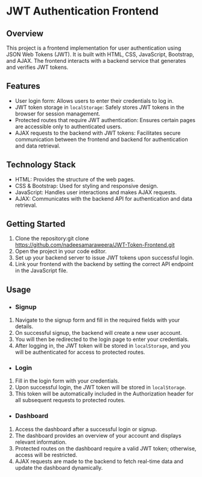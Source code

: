 # JWT Authentication Frontend

## Overview

This project is a frontend implementation for user authentication using JSON Web Tokens (JWT). It is built with HTML, CSS, JavaScript, Bootstrap, and AJAX. The frontend interacts with a backend service that generates and verifies JWT tokens.

## Features

* User login form: Allows users to enter their credentials to log in.
* JWT token storage in `localStorage`: Safely stores JWT tokens in the browser for session management.
* Protected routes that require JWT authentication: Ensures certain pages are accessible only to authenticated users.
* AJAX requests to the backend with JWT tokens: Facilitates secure communication between the frontend and backend for authentication and data retrieval.

## Technology Stack

* HTML: Provides the structure of the web pages.
* CSS & Bootstrap: Used for styling and responsive design.
* JavaScript: Handles user interactions and makes AJAX requests.
* AJAX: Communicates with the backend API for authentication and data retrieval.


## Getting Started

1. Clone the repository:git clone https://github.com/nadeesamaraweera/JWT-Token-Frontend.git
2. Open the project in your code editor.
3. Set up your backend server to issue JWT tokens upon successful login.
4. Link your frontend with the backend by setting the correct API endpoint in the JavaScript file.


## Usage

* ###  Signup

1. Navigate to the signup form and fill in the required fields with your details.
2. On successful signup, the backend will create a new user account.
3. You will then be redirected to the login page to enter your credentials.
4. After logging in, the JWT token will be stored in `localStorage`, and you will be authenticated for access to protected routes.

* ### Login

1. Fill in the login form with your credentials.
2. Upon successful login, the JWT token will be stored in `localStorage`.
3. This token will be automatically included in the Authorization header for all subsequent requests to protected routes.

* ### Dashboard

1. Access the dashboard after a successful login or signup.
2. The dashboard provides an overview of your account and displays relevant information.
3. Protected routes on the dashboard require a valid JWT token; otherwise, access will be restricted.
4. AJAX requests are made to the backend to fetch real-time data and update the dashboard dynamically.
